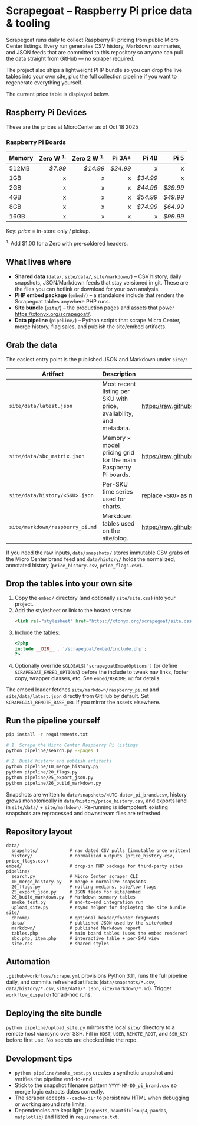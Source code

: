 # Scrapegoat – Raspberry Pi price data & tooling

Scrapegoat runs daily to collect Raspberry Pi pricing from public Micro Center listings. Every run generates CSV history, Markdown summaries, and JSON feeds that are committed to this repository so anyone can pull the data straight from GitHub — no scraper required.

The project also ships a lightweight PHP bundle so you can drop the live tables into your own site, plus the full collection pipeline if you want to regenerate everything yourself.

The current price table is displayed below.

<!-- pi-table:start -->

## Raspberry Pi Devices

These are the prices at MicroCenter as of Oct 18 2025

### Raspberry Pi Boards

| Memory | Zero W <sup>1.</sup> | Zero 2 W <sup>1.</sup> |   Pi 3A+ |    Pi 4B |     Pi 5 |
| :----- | -------------------: | ---------------------: | -------: | -------: | -------: |
| 512MB  |              _$7.99_ |               _$14.99_ | _$24.99_ |        x |        x |
| 1GB    |                    x |                      x |        x | _$34.99_ |        x |
| 2GB    |                    x |                      x |        x | _$44.99_ | _$39.99_ |
| 4GB    |                    x |                      x |        x | _$54.99_ | _$49.99_ |
| 8GB    |                    x |                      x |        x | _$74.99_ | _$64.99_ |
| 16GB   |                    x |                      x |        x |        x | _$99.99_ |

Key: _price_ = in-store only / pickup.

<sup>1.</sup> Add $1.00 for a Zero with pre-soldered headers.

<!-- pi-table:end -->

## What lives where

- **Shared data** (`data/`, `site/data/`, `site/markdown/`) – CSV history, daily snapshots, JSON/Markdown feeds that stay versioned in git. These are the files you can hotlink or download for your own analysis.
- **PHP embed package** (`embed/`) – a standalone include that renders the Scrapegoat tables anywhere PHP runs.
- **Site bundle** (`site/`) – the production pages and assets that power <https://xtonyx.org/scrapegoat/>.
- **Data pipeline** (`pipeline/`) – Python scripts that scrape Micro Center, merge history, flag sales, and publish the site/embed artifacts.

## Grab the data

The easiest entry point is the published JSON and Markdown under `site/`:

| Artifact                        | Description                                                         | Raw URL                                                                                        |
| ------------------------------- | ------------------------------------------------------------------- | ---------------------------------------------------------------------------------------------- |
| `site/data/latest.json`         | Most recent listing per SKU with price, availability, and metadata. | <https://raw.githubusercontent.com/omgsideburns/scrapegoat/main/site/data/latest.json>         |
| `site/data/sbc_matrix.json`     | Memory × model pricing grid for the main Raspberry Pi boards.       | <https://raw.githubusercontent.com/omgsideburns/scrapegoat/main/site/data/sbc_matrix.json>     |
| `site/data/history/<SKU>.json`  | Per-SKU time series used for charts.                                | replace `<SKU>` as needed                                                                      |
| `site/markdown/raspberry_pi.md` | Markdown tables used on the site/blog.                              | <https://raw.githubusercontent.com/omgsideburns/scrapegoat/main/site/markdown/raspberry_pi.md> |

If you need the raw inputs, `data/snapshots/` stores immutable CSV grabs of the Micro Center brand feed and `data/history/` holds the normalized, annotated history (`price_history.csv`, `price_flags.csv`).

## Drop the tables into your own site

1. Copy the `embed/` directory (and optionally `site/site.css`) into your project.
2. Add the stylesheet or link to the hosted version:
   ```html
   <link rel="stylesheet" href="https://xtonyx.org/scrapegoat/site.css" />
   ```
3. Include the tables:
   ```php
   <?php
   include __DIR__ . '/scrapegoat/embed/include.php';
   ?>
   ```
4. Optionally override `$GLOBALS['scrapegoatEmbedOptions']` (or define `SCRAPEGOAT_EMBED_OPTIONS`) before the include to tweak nav links, footer copy, wrapper classes, etc. See `embed/README.md` for details.

The embed loader fetches `site/markdown/raspberry_pi.md` and `site/data/latest.json` directly from GitHub by default. Set `SCRAPEGOAT_REMOTE_BASE_URL` if you mirror the assets elsewhere.

## Run the pipeline yourself

```bash
pip install -r requirements.txt

# 1. Scrape the Micro Center Raspberry Pi listings
python pipeline/search.py --pages 1

# 2. Build history and publish artifacts
python pipeline/10_merge_history.py
python pipeline/20_flags.py
python pipeline/25_export_json.py
python pipeline/26_build_markdown.py
```

Snapshots are written to `data/snapshots/<UTC-date>_pi_brand.csv`, history grows monotonically in `data/history/price_history.csv`, and exports land in `site/data/` + `site/markdown/`. Re-running is idempotent: existing snapshots are reprocessed and downstream files are refreshed.

## Repository layout

```
data/
  snapshots/            # raw dated CSV pulls (immutable once written)
  history/              # normalized outputs (price_history.csv, price_flags.csv)
embed/                  # drop-in PHP package for third-party sites
pipeline/
  search.py             # Micro Center scraper CLI
  10_merge_history.py   # merge + normalize snapshots
  20_flags.py           # rolling medians, sale/low flags
  25_export_json.py     # JSON feeds for site/embed
  26_build_markdown.py  # Markdown summary tables
  smoke_test.py         # end-to-end integration run
  upload_site.py        # rsync helper for deploying the site bundle
site/
  chrome/               # optional header/footer fragments
  data/                 # published JSON used by the site/embed
  markdown/             # published Markdown report
  tables.php            # main board tables (uses the embed renderer)
  sbc.php, item.php     # interactive table + per-SKU view
  site.css              # shared styles
```

## Automation

`.github/workflows/scrape.yml` provisions Python 3.11, runs the full pipeline daily, and commits refreshed artifacts (`data/snapshots/*.csv`, `data/history/*.csv`, `site/data/*.json`, `site/markdown/*.md`). Trigger `workflow_dispatch` for ad-hoc runs.

## Deploying the site bundle

`python pipeline/upload_site.py` mirrors the local `site/` directory to a remote host via rsync over SSH. Fill in `HOST`, `USER`, `REMOTE_ROOT`, and `SSH_KEY` before first use. No secrets are checked into the repo.

## Development tips

- `python pipeline/smoke_test.py` creates a synthetic snapshot and verifies the pipeline end-to-end.
- Stick to the snapshot filename pattern `YYYY-MM-DD_pi_brand.csv` so merge logic extracts dates correctly.
- The scraper accepts `--cache-dir` to persist raw HTML when debugging or working around rate limits.
- Dependencies are kept light (`requests`, `beautifulsoup4`, `pandas`, `matplotlib`) and listed in `requirements.txt`.
